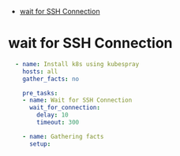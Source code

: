 <!--ts-->
   * [wait for SSH Connection](#wait-for-ssh-connection)

<!-- Added by: morelly_t1, at: Tue 03 Nov 2020 03:15:10 PM CET -->

<!--te-->

# wait for SSH Connection
```yaml
  - name: Install k8s using kubespray
    hosts: all
    gather_facts: no

    pre_tasks:
    - name: Wait for SSH Connection
      wait_for_connection:
        delay: 10
        timeout: 300

    - name: Gathering facts
      setup:
```
